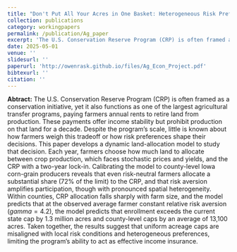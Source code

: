 ```yaml
---
title: "Don't Put All Your Acres in One Basket: Heterogeneous Risk Preferences in CRP Participation"
collection: publications
category: workingpapers
permalink: /publication/Ag_paper
excerpt: 'The U.S. Conservation Reserve Program (CRP) is often framed as a conservation initiative, yet it also functions as one of the largest agricultural transfer programs, paying farmers annual rents to retire land from production. Despite the program’s scale, little is known about how farmers weigh this tradeoff or how risk preferences shape their decisions. This paper develops a dynamic land-allocation model to study that decision.'
date: 2025-05-01
venue: ''
slidesurl: ''
paperurl: 'http://owenrask.github.io/files/Ag_Econ_Project.pdf'
bibtexurl: ''
citation: ''
---
```

**Abtract:** The U.S. Conservation Reserve Program (CRP) is often framed as a conservation initiative, yet it also functions as one of the largest agricultural transfer programs, paying farmers annual rents to retire land from production. These payments offer income stability but prohibit production on that land for a decade. Despite the program’s scale, little is known about how farmers weigh this tradeoff or how risk preferences shape their decisions. This paper develops a dynamic land-allocation model to study that decision. Each year, farmers choose how much land to allocate between crop production, which faces stochastic prices and yields, and the CRP with a two-year lock-in. Calibrating the model to county-level Iowa corn-grain producers reveals that even risk-neutral farmers allocate a substantial share (72% of the limit) to the CRP, and that risk aversion amplifies participation, though with pronounced spatial heterogeneity. Within counties, CRP allocation falls sharply with farm size, and the model predicts that at the observed average farmer constant relative risk aversion ($gamma = 4.2$), the model predicts that enrollment exceeds the current state cap by 1.3 million acres and county-level caps by an average of 13,100 acres. Taken together, the results suggest that uniform acreage caps are misaligned with local risk conditions and heterogeneous preferences, limiting the program’s ability to act as effective income insurance.
